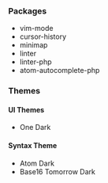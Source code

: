 ### Packages

* vim-mode
* cursor-history
* minimap
* linter
* linter-php
* atom-autocomplete-php

### Themes

#### UI Themes

* One Dark

#### Syntax Theme

* Atom Dark
* Base16 Tomorrow Dark

